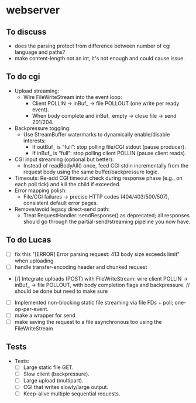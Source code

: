 # webserver

## To discuss
- does the parsing protect from difference between number of cgi language and paths?
- make content-length not an int, it's not enough and could cause issue.

## To do cgi 

* Upload streaming:
	* Wire FileWriteStream into the event loop:
		* Client POLLIN → inBuf_ → file POLLOUT (one write per ready event).
		* When body complete and inBuf_ empty → close file → send 201/204.
* Backpressure toggling:
	* Use StreamBuffer watermarks to dynamically enable/disable interests:
		* If outBuf_ is “full”: stop polling file/CGI stdout (pause producer).
		* If inBuf_ is “full”: stop polling client POLLIN (pause client reads).
* CGI input streaming (optional but better):
	* Instead of readBodyAll() once, feed CGI stdin incrementally from the request body using the same buffer/backpressure logic.
* Timeouts:
	Re-add CGI timeout check during response phase (e.g., on each poll tick) and kill the child if exceeded.
* Error mapping polish:
	* File/CGI failures → precise HTTP codes (404/403/500/507), consistent default error pages.
* Remove/avoid legacy direct-send path:
	* Treat RequestHandler::sendResponse() as deprecated; all responses should go through the partial-send/streaming pipeline 	you now have.

## To do Lucas ## 
- [ ] fix this "[ERROR] Error parsing request: 413 body size exceeds limit" when uploading
- [ ] handle transfer-encoding header and chunked request
- [/] Integrate uploads (POST) with FileWriteStream: wire client POLLIN → inBuf_ → file POLLOUT, with body completion flags and backpressure. // should be done but need to make sure
- [ ] Implemented non-blocking static file streaming via file FDs + poll; one-op-per-event.
- [ ] make a wrapper for send
- [ ] make saving the request to a file asynchronous too using the FileWriteStream

## Tests ##
* Tests:
	* [ ] Large static file GET.
	* [ ] Slow client (backpressure).
	* [ ] Large upload (multipart).
	* [ ] CGI that writes slowly/large output.
	* [ ] Keep-alive multiple sequential requests.
